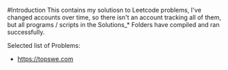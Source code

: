 #Introduction
This contains my solutiosn to Leetcode problems, I've changed accounts over time, so there isn't an account tracking all of them, but all programs / scripts in the Solutions_* Folders have compiled and ran successfully.

Selected list of Problems:
* https://topswe.com